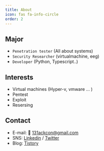 ```yaml
---
title: About
icon: fas fa-info-circle
order: 2
---
```

## Major
  - `Penetration tester` (All about systems)
  - `Security Researcher` (virtualmachine, eeg)
  - `Developer` (Python, Typescript..)

## Interests
  - Virtual machines (Hyper-v, vmware ... )
  - Pentest
  - Exploit
  - Resersing

## Contact
- E-mail: 📨 [131ackcon@gmail.com](mailto://131ackcon@gmail.com)
- SNS:  [Linkedin](https://www.linkedin.com/in/blackcon/) / [Twitter](https://twitter.com/jh_blank)
- Blog: [Tistory](https://blackcon.tistory.com/)
